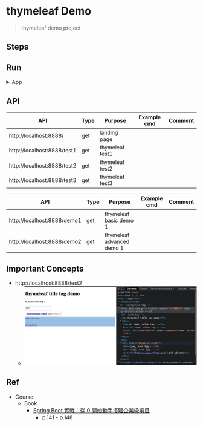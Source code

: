 # thymeleaf Demo

> thymeleaf demo project

## Steps


## Run

<details>
<summary>App</summary>

```bash
#---------------------------
# Run app
#---------------------------

# build
mvn package

# run
java -jar <built_jar>
```

</details>

## API

| API | Type | Purpose | Example cmd | Comment|
|--|------| ---- | ----- | ---- |
| http://localhost:8888/  | get | landing page | |
| http://localhost:8888/test1  | get |thymeleaf test1 | |
| http://localhost:8888/test2 | get | thymeleaf test2 | |
| http://localhost:8888/test3 | get | thymeleaf test3 | |

| API | Type | Purpose | Example cmd | Comment|
|--|------| ---- | ----- | ---- |
| http://localhost:8888/demo1  | get |thymeleaf basic demo 1 | |
| http://localhost:8888/demo2  | get |thymeleaf advanced demo 1 | |

## Important Concepts

- http://localhost:8888/test2
   - <img src ="https://github.com/yennanliu/SpringPlayground/blob/main/springBasics/thymeleafDemo/doc/pic/test2.png">


## Ref

- Course
    - Book
        - [Spring Boot 實戰：從 0 開始動手搭建企業級項目](https://www.tenlong.com.tw/products/9787121414244)
            - p.141 - p.148
